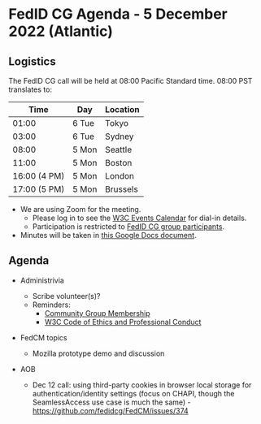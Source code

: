 # FedID CG Agenda - 5 December 2022 (Atlantic)

## Logistics

The FedID CG call will be held at 08:00 Pacific Standard time. 08:00 PST translates to:

| Time         | Day    | Location      |
| ------------ | ------ | ------------- |
| 01:00        | 6 Tue | Tokyo         |
| 03:00        | 6 Tue | Sydney        |
| 08:00        | 5 Mon | Seattle       |
| 11:00        | 5 Mon | Boston        |
| 16:00 (4 PM) | 5 Mon | London        |
| 17:00 (5 PM) | 5 Mon | Brussels      |


* We are using Zoom for the meeting.
    * Please log in to see the [W3C Events Calendar](https://www.w3.org/events/meetings/cceb9fe7-9d35-4041-a31f-d47b7757d64b/20221205T080000) for dial-in details. 
    * Participation is restricted to [FedID CG group participants](https://www.w3.org/community/fed-id/participants).
* Minutes will be taken in [this Google Docs document](https://docs.google.com/document/d/1O7Rn8Aj4rsYWohdEP61lnGdgkai0xTZFQgm7XEA0RBM/edit#).


## Agenda

* Administrivia
  * Scribe volunteer(s)?
  * Reminders: 
     * [Community Group Membership](https://www.w3.org/community/fed-id/)
     * [W3C Code of Ethics and Professional Conduct](https://www.w3.org/Consortium/cepc/)

* FedCM topics 
   * Mozilla prototype demo and discussion


* AOB
   * Dec 12 call: using third-party cookies in browser local storage for authentication/identity settings (focus on CHAPI, though the SeamlessAccess use case is much the same) -  https://github.com/fedidcg/FedCM/issues/374 
